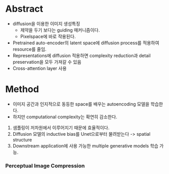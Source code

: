 # Abstract
- diffusion을 이용한 이미지 생성특징
  - 제약을 두기 보다는 guiding 매커니즘이다.
  - Pixelspace에 바로 작용된다.
- Pretrained auto-encoder의 latent space에 diffusion process를 적용하여 resource를 줄임.
- Representations에 diffusion 적용하면 complexity reduction과 detail preservation을 모두 가져갈 수 있음
- Cross-attention layer 사용


# Method
- 이미지 공간과 인지적으로 동등한 space를 배우는 autoencoding 모델을 학습한다.
- 하지만 computational complexity는 확연히 감소한다.
1) 샘플링이 저차원에서 이루어지기 때문에 효율적이다.
2) Diffusion 모델의 inductive bias를 Unet으로부터 물려받는다 -> spatial structure
3) Downstream application에 사용 가능한 multiple generative models 학습 가능.

### Perceptual Image Compression
